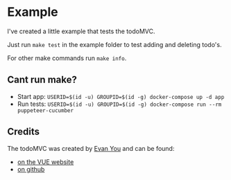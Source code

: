 # Example

I've created a little example that tests the todoMVC.

Just run `make test` in the example folder to test adding and deleting todo's. 

For other make commands run `make info`.

## Cant run make?

- Start app: `USERID=$(id -u) GROUPID=$(id -g) docker-compose up -d app`
- Run tests: `USERID=$(id -u) GROUPID=$(id -g) docker-compose run --rm puppeteer-cucumber`

## Credits

The todoMVC was created by [Evan You](http://evanyou.me/) and can be found:

- [on the VUE website](https://vuejs.org/v2/examples/todomvc.html)
- [on github](https://github.com/tastejs/todomvc/tree/master/examples/vue)
